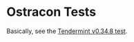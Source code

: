 # Ostracon Tests

Basically, see the [Tendermint v0.34.8 test](https://github.com/tendermint/tendermint/blob/v0.34.8/test/README.md).
